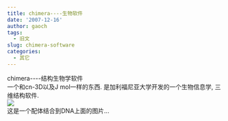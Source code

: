 ```yaml
---
title: chimera----生物软件
date: '2007-12-16'
author: gaoch
tags:
  - 旧文
slug: chimera-software
categories:
  - 其它
---
```


chimera----结构生物学软件  
一个和cn-3D以及J mol一样的东西. 是加利福尼亚大学开发的一个生物信息学,
三维结构软件.  
[<img src="http://hiphotos.baidu.com/spring%5Fgao/abpic/item/1dba207f52e8b30529388a26.jpg" class="blogimg" />](http://hiphotos.baidu.com/spring%5Fgao/pic/item/1dba207f52e8b30529388a26.jpg)  
这是一个配体结合到DNA上面的图片...
